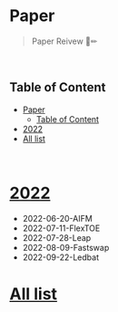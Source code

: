 # Paper

> Paper Reivew 📖✏

<br>

## Table of Content
- [Paper](#paper)
  - [Table of Content](#table-of-content)
- [2022](#2022)
- [All list](#all-list)

<br>

# [2022](https://github.com/choiish98/paper/tree/main/2022)
 - 2022-06-20-AIFM
 - 2022-07-11-FlexTOE
 - 2022-07-28-Leap
 - 2022-08-09-Fastswap
 - 2022-09-22-Ledbat

# [All list](https://github.com/choiish98/paper/tree/main/Network)